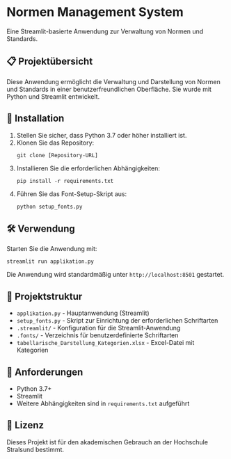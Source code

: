 # Normen Management System

Eine Streamlit-basierte Anwendung zur Verwaltung von Normen und Standards.

## 📋 Projektübersicht

Diese Anwendung ermöglicht die Verwaltung und Darstellung von Normen und Standards in einer benutzerfreundlichen Oberfläche. Sie wurde mit Python und Streamlit entwickelt.

## 🚀 Installation

1. Stellen Sie sicher, dass Python 3.7 oder höher installiert ist.
2. Klonen Sie das Repository:
   ```
   git clone [Repository-URL]
   ```
3. Installieren Sie die erforderlichen Abhängigkeiten:
   ```
   pip install -r requirements.txt
   ```
4. Führen Sie das Font-Setup-Skript aus:
   ```
   python setup_fonts.py
   ```

## 🛠️ Verwendung

Starten Sie die Anwendung mit:
```
streamlit run applikation.py
```

Die Anwendung wird standardmäßig unter `http://localhost:8501` gestartet.

## 📂 Projektstruktur

- `applikation.py` - Hauptanwendung (Streamlit)
- `setup_fonts.py` - Skript zur Einrichtung der erforderlichen Schriftarten
- `.streamlit/` - Konfiguration für die Streamlit-Anwendung
- `.fonts/` - Verzeichnis für benutzerdefinierte Schriftarten
- `tabellarische_Darstellung_Kategorien.xlsx` - Excel-Datei mit Kategorien

## 📝 Anforderungen

- Python 3.7+
- Streamlit
- Weitere Abhängigkeiten sind in `requirements.txt` aufgeführt

## 📄 Lizenz

Dieses Projekt ist für den akademischen Gebrauch an der Hochschule Stralsund bestimmt.
